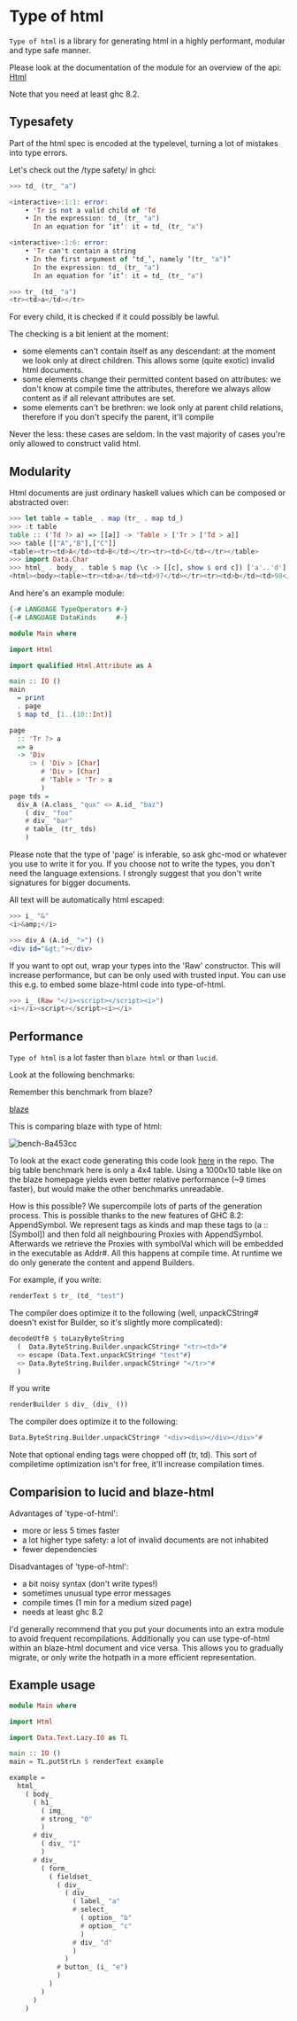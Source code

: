 # Type of html

`Type of html` is a library for generating html in a highly
performant, modular and type safe manner.

Please look at the documentation of the module for an overview of the api:
[Html](https://hackage.haskell.org/package/type-of-html/docs/Html.html)

Note that you need at least ghc 8.2.

## Typesafety

Part of the html spec is encoded at the typelevel, turning a lot of
mistakes into type errors.

Let's check out the /type safety/ in ghci:

```haskell
>>> td_ (tr_ "a")

<interactive>:1:1: error:
    • 'Tr is not a valid child of 'Td
    • In the expression: td_ (tr_ "a")
      In an equation for ‘it’: it = td_ (tr_ "a")

<interactive>:1:6: error:
    • 'Tr can't contain a string
    • In the first argument of ‘td_’, namely ‘(tr_ "a")’
      In the expression: td_ (tr_ "a")
      In an equation for ‘it’: it = td_ (tr_ "a")

>>> tr_ (td_ "a")
<tr><td>a</td></tr>
```

For every child, it is checked if it could possibly be lawful.

The checking is a bit lenient at the moment:

- some elements can't contain itself as any descendant: at the moment we look only at direct children. This allows some (quite exotic) invalid html documents.
- some elements change their permitted content based on attributes: we don't know at compile time the attributes, therefore we always allow content as if all relevant attributes are set.
- some elements can't be brethren: we look only at parent child relations, therefore if you don't specify the parent, it'll compile

Never the less: these cases are seldom.  In the vast majority of cases you're only allowed to construct valid html.

## Modularity

Html documents are just ordinary haskell values which can be composed or abstracted over:

```haskell
>>> let table = table_ . map (tr_ . map td_)
>>> :t table
table :: ('Td ?> a) => [[a]] -> 'Table > ['Tr > ['Td > a]]
>>> table [["A","B"],["C"]]
<table><tr><td>A</td><td>B</td></tr><tr><td>C</td></tr></table>
>>> import Data.Char
>>> html_ . body_ . table $ map (\c -> [[c], show $ ord c]) ['a'..'d']
<html><body><table><tr><td>a</td><td>97</td></tr><tr><td>b</td><td>98</td></tr><tr><td>c</td><td>99</td></tr><tr><td>d</td><td>100</td></tr></table></body></html>
```

And here's an example module:

```haskell
{-# LANGUAGE TypeOperators #-}
{-# LANGUAGE DataKinds     #-}

module Main where

import Html

import qualified Html.Attribute as A

main :: IO ()
main
  = print
  . page
  $ map td_ [1..(10::Int)]

page
  :: 'Tr ?> a
  => a
  -> 'Div
     :> ( 'Div > [Char]
        # 'Div > [Char]
        # 'Table > 'Tr > a
        )
page tds =
  div_A (A.class_ "qux" <> A.id_ "baz")
    ( div_ "foo"
    # div_ "bar"
    # table_ (tr_ tds)
    )
```

Please note that the type of 'page' is inferable, so ask ghc-mod or
whatever you use to write it for you.  If you choose not to write the
types, you don't need the language extensions.  I strongly suggest
that you don't write signatures for bigger documents.

All text will be automatically html escaped:

```haskell
>>> i_ "&"
<i>&amp;</i>

>>> div_A (A.id_ ">") ()
<div id="&gt;"></div>
```

If you want to opt out, wrap your types into the 'Raw'
constructor. This will increase performance, but can be only used with
trusted input. You can use this e.g. to embed some blaze-html code
into type-of-html.

```haskell
>>> i_ (Raw "</i><script></script><i>")
<i></i><script></script><i></i>
```

## Performance

`Type of html` is a lot faster than `blaze html` or than `lucid`.

Look at the following benchmarks:

Remember this benchmark from blaze?

[blaze](https://jaspervdj.be/blaze/benchmarks.html)

This is comparing blaze with type of html:

![bench-8a453cc](https://user-images.githubusercontent.com/5609565/30251664-8c1f63bc-9664-11e7-84f4-017f6cbc48c6.png)

To look at the exact code generating this code look
[here](bench/Main.hs) in the repo.  The big table benchmark here is
only a 4x4 table. Using a 1000x10 table like on the blaze homepage
yields even better relative performance (~9 times faster), but would
make the other benchmarks unreadable.

How is this possible? We supercompile lots of parts of the generation
process. This is possible thanks to the new features of GHC 8.2:
AppendSymbol. We represent tags as kinds and map these tags to (a ::
[Symbol]) and then fold all neighbouring Proxies with
AppendSymbol. Afterwards we retrieve the Proxies with symbolVal which
will be embedded in the executable as Addr#. All this happens at
compile time. At runtime we do only generate the content and append
Builders.

For example, if you write:

```haskell
renderText $ tr_ (td_ "test")
```

The compiler does optimize it to the following (well, unpackCString#
doesn't exist for Builder, so it's slightly more complicated):

```haskell
decodeUtf8 $ toLazyByteString
  (  Data.ByteString.Builder.unpackCString# "<tr><td>"#
  <> escape (Data.Text.unpackCString# "test"#)
  <> Data.ByteString.Builder.unpackCString# "</tr>"#
  )
```

If you write

```haskell
renderBuilder $ div_ (div_ ())
```

The compiler does optimize it to the following:

```haskell
Data.ByteString.Builder.unpackCString# "<div><div></div></div>"#
```

Note that optional ending tags were chopped off (tr, td).  This sort of
compiletime optimization isn't for free, it'll increase compilation times.

## Comparision to lucid and blaze-html

Advantages of 'type-of-html':
- more or less 5 times faster
- a lot higher type safety: a lot of invalid documents are not inhabited
- fewer dependencies

Disadvantages of 'type-of-html':
- a bit noisy syntax (don't write types!)
- sometimes unusual type error messages
- compile times (1 min for a medium sized page)
- needs at least ghc 8.2

I'd generally recommend that you put your documents into an extra
module to avoid frequent recompilations.  Additionally you can use
type-of-html within an blaze-html document and vice versa.  This
allows you to gradually migrate, or only write the hotpath in a more
efficient representation.

## Example usage

```haskell
module Main where

import Html

import Data.Text.Lazy.IO as TL

main :: IO ()
main = TL.putStrLn $ renderText example

example =
  html_
    ( body_
      ( h1_
        ( img_
        # strong_ "0"
        )
      # div_
        ( div_ "1"
        )
      # div_
        ( form_
          ( fieldset_
            ( div_
              ( div_
                ( label_ "a"
                # select_
                  ( option_ "b"
                  # option_ "c"
                  )
                # div_ "d"
                )
              )
            # button_ (i_ "e")
            )
          )
        )
      )
    )
```
